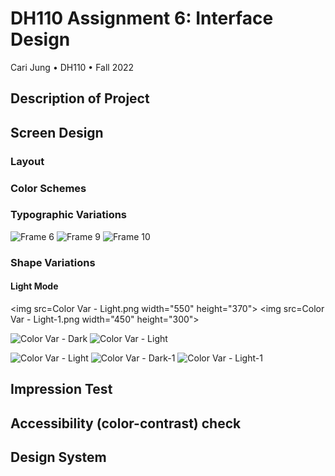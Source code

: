 # DH110 Assignment 6: Interface Design
Cari Jung • DH110 • Fall 2022

## Description of Project

## Screen Design
### Layout

### Color Schemes

### Typographic Variations
![Frame 6](https://user-images.githubusercontent.com/114601962/200778470-dbd45e45-3d8e-4866-982f-544f6990c7ee.png)
![Frame 9](https://user-images.githubusercontent.com/114601962/200778436-117a60b1-14ce-4998-8a97-bbe3959c7d6a.png)
![Frame 10](https://user-images.githubusercontent.com/114601962/200778474-b60c743c-5c99-4404-b421-ae12f559e1de.png)

### Shape Variations
#### Light Mode

<img src=Color Var - Light.png width="550" height="370"> <img src=Color Var - Light-1.png width="450" height="300">


![Color Var - Dark](https://user-images.githubusercontent.com/114601962/200779831-89a84d3d-6978-4141-a0ab-74073354a250.png) ![Color Var - Light](https://user-images.githubusercontent.com/114601962/200779855-dc8d666d-8df9-4857-8edb-eb872afc84af.png)

![Color Var - Light](https://user-images.githubusercontent.com/114601962/200779855-dc8d666d-8df9-4857-8edb-eb872afc84af.png)
![Color Var - Dark-1](https://user-images.githubusercontent.com/114601962/200779872-71e3f69c-fe1e-410d-a021-23750c05c7a8.png)
![Color Var - Light-1](https://user-images.githubusercontent.com/114601962/200779895-215cdd5d-df76-4cc0-8d87-7322465b0b58.png)


## Impression Test

## Accessibility (color-contrast) check

## Design System

